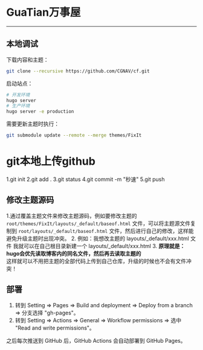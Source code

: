 # GuaTian万事屋

--------------

## 本地调试

下载内容和主题：

```bash
git clone --recursive https://github.com/CGNAV/cf.git
```

启动站点：

```bash
# 开发环境
hugo server
# 生产环境
hugo server -e production
```

需要更新主题时执行：

```bash
git submodule update --remote --merge themes/FixIt

```
# git本地上传github

1.git init
2.git add .
3.git status
4.git commit -m "秒速"
5.git push


## 修改主题源码

1.通过覆盖主题文件来修改主题源码，例如要修改主题的 `root/themes/FixIt/layouts/_default/baseof.html` 文件，可以将主题源文件复制到 `root/layouts/_default/baseof.html` 文件，然后进行自己的修改，这样能避免升级主题时出现冲突。
2. 例如：我想改主题的 layouts/_default/xxx.html 文件       我就可以在自己根目录新建一个 layouts/_default/xxx.html 
3. **原理就是：hugo会优先读取博客内的同名文件，然后再去读取主题的**   
这样就可以不用把主题的全部代码上传到自己仓库，升级的时候也不会有文件冲突！

## 部署

1. 转到 Setting => Pages => Build and deployment => Deploy from a branch => 分支选择 "gh-pages"。
2. 转到 Setting => Actions => General => Workflow permissions => 选中 "Read and write permissions"。

之后每次推送到 GitHub 后，GitHub Actions 会自动部署到 GitHub Pages。
